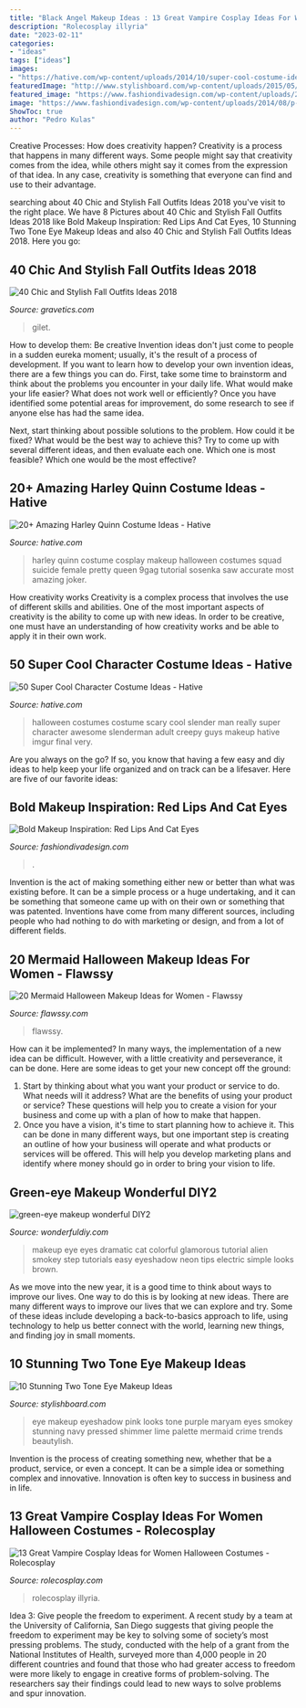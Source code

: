 ```yaml
---
title: "Black Angel Makeup Ideas : 13 Great Vampire Cosplay Ideas For Women Halloween Costumes"
description: "Rolecosplay illyria"
date: "2023-02-11"
categories:
- "ideas"
tags: ["ideas"]
images:
- "https://hative.com/wp-content/uploads/2014/10/super-cool-costume-ideas/36-slenderman-costume.jpg"
featuredImage: "http://www.stylishboard.com/wp-content/uploads/2015/05/413.jpg"
featured_image: "https://www.fashiondivadesign.com/wp-content/uploads/2014/08/p-cum-sa-ai-gene-perfecte-invata-sa-aplici-corect-mascara-cu-un-aplicator-revolutionar-si-o-noua-formula_3_size1-635x960.jpg"
image: "https://www.fashiondivadesign.com/wp-content/uploads/2014/08/p-cum-sa-ai-gene-perfecte-invata-sa-aplici-corect-mascara-cu-un-aplicator-revolutionar-si-o-noua-formula_3_size1-635x960.jpg"
ShowToc: true
author: "Pedro Kulas"
---
```



Creative Processes: How does creativity happen?
Creativity is a process that happens in many different ways. Some people might say that creativity comes from the idea, while others might say it comes from the expression of that idea. In any case, creativity is something that everyone can find and use to their advantage.

	

		
searching about 40 Chic and Stylish Fall Outfits Ideas 2018 you've visit to the right place. We have 8 Pictures about 40 Chic and Stylish Fall Outfits Ideas 2018 like Bold Makeup Inspiration: Red Lips And Cat Eyes, 10 Stunning Two Tone Eye Makeup Ideas and also 40 Chic and Stylish Fall Outfits Ideas 2018. Here you go:
		
    
## 40 Chic And Stylish Fall Outfits Ideas 2018

<img loading=lazy src="https://www.gravetics.com/wp-content/uploads/2017/10/womens-black-gilet.jpg" onerror="this.onerror=null;this.src='https://tse1.mm.bing.net/th?id=OIP.c7XTR7FoZHuVme95I8fvMgAAAA&amp;pid=15.1';" alt="40 Chic and Stylish Fall Outfits Ideas 2018">

_Source: gravetics.com_

>gilet. 

	

How to develop them: Be creative
Invention ideas don't just come to people in a sudden eureka moment; usually, it's the result of a process of development. If you want to learn how to develop your own invention ideas, there are a few things you can do. 
First, take some time to brainstorm and think about the problems you encounter in your daily life. What would make your life easier? What does not work well or efficiently? Once you have identified some potential areas for improvement, do some research to see if anyone else has had the same idea. 

Next, start thinking about possible solutions to the problem. How could it be fixed? What would be the best way to achieve this? Try to come up with several different ideas, and then evaluate each one. Which one is most feasible? Which one would be the most effective?

    
## 20+ Amazing Harley Quinn Costume Ideas - Hative

<img loading=lazy src="https://hative.com/wp-content/uploads/2016/09/harley-quinn-costumes/4-harley-quinn-costume-halloween.jpg" onerror="this.onerror=null;this.src='https://tse2.mm.bing.net/th?id=OIP.-AuCCIHiQJUrsK3QqpvQQAHaK_&amp;pid=15.1';" alt="20+ Amazing Harley Quinn Costume Ideas - Hative">

_Source: hative.com_

>harley quinn costume cosplay makeup halloween costumes squad suicide female pretty queen 9gag tutorial sosenka saw accurate most amazing joker. 

	

How creativity works
Creativity is a complex process that involves the use of different skills and abilities. One of the most important aspects of creativity is the ability to come up with new ideas. In order to be creative, one must have an understanding of how creativity works and be able to apply it in their own work.

    
## 50 Super Cool Character Costume Ideas - Hative

<img loading=lazy src="https://hative.com/wp-content/uploads/2014/10/super-cool-costume-ideas/36-slenderman-costume.jpg" onerror="this.onerror=null;this.src='https://tse2.mm.bing.net/th?id=OIP.s4IXIGjObFoAqzG8gelpBAHaLG&amp;pid=15.1';" alt="50 Super Cool Character Costume Ideas - Hative">

_Source: hative.com_

>halloween costumes costume scary cool slender man really super character awesome slenderman adult creepy guys makeup hative imgur final very. 

	

Are you always on the go? If so, you know that having a few easy and diy ideas to help keep your life organized and on track can be a lifesaver. Here are five of our favorite ideas: 

    
## Bold Makeup Inspiration: Red Lips And Cat Eyes

<img loading=lazy src="https://www.fashiondivadesign.com/wp-content/uploads/2014/08/p-cum-sa-ai-gene-perfecte-invata-sa-aplici-corect-mascara-cu-un-aplicator-revolutionar-si-o-noua-formula_3_size1-635x960.jpg" onerror="this.onerror=null;this.src='https://tse1.mm.bing.net/th?id=OIP.4lpOpt-5-iaFoiGrxsoINgHaLM&amp;pid=15.1';" alt="Bold Makeup Inspiration: Red Lips And Cat Eyes">

_Source: fashiondivadesign.com_

>. 

	

Invention is the act of making something either new or better than what was existing before. It can be a simple process or a huge undertaking, and it can be something that someone came up with on their own or something that was patented. Inventions have come from many different sources, including people who had nothing to do with marketing or design, and from a lot of different fields.

    
## 20 Mermaid Halloween Makeup Ideas For Women - Flawssy

<img loading=lazy src="http://flawssy.com/wp-content/uploads/2016/05/mermaid-makeup-for-halloween.jpg" onerror="this.onerror=null;this.src='https://tse3.mm.bing.net/th?id=OIP.udu8w-NcXXyrYKBJ93OxswHaJ6&amp;pid=15.1';" alt="20 Mermaid Halloween Makeup Ideas for Women - Flawssy">

_Source: flawssy.com_

>flawssy. 

	

How can it be implemented?
In many ways, the implementation of a new idea can be difficult. However, with a little creativity and perseverance, it can be done. Here are some ideas to get your new concept off the ground: 
1. Start by thinking about what you want your product or service to do. What needs will it address? What are the benefits of using your product or service? These questions will help you to create a vision for your business and come up with a plan of how to make that happen. 
2. Once you have a vision, it's time to start planning how to achieve it. This can be done in many different ways, but one important step is creating an outline of how your business will operate and what products or services will be offered. This will help you develop marketing plans and identify where money should go in order to bring your vision to life.

    
## Green-eye Makeup Wonderful DIY2

<img loading=lazy src="http://cdn.wonderfuldiy.com/wp-content/uploads/2015/01/green-eye-makeup-wonderful-DIY2.jpg" onerror="this.onerror=null;this.src='https://tse2.mm.bing.net/th?id=OIP.SRf7LMYBwVHw3hzUwUp2rwHaF7&amp;pid=15.1';" alt="green-eye makeup wonderful DIY2">

_Source: wonderfuldiy.com_

>makeup eye eyes dramatic cat colorful glamorous tutorial alien smokey step tutorials easy eyeshadow neon tips electric simple looks brown. 

	

As we move into the new year, it is a good time to think about ways to improve our lives. One way to do this is by looking at new ideas. There are many different ways to improve our lives that we can explore and try. Some of these ideas include developing a back-to-basics approach to life, using technology to help us better connect with the world, learning new things, and finding joy in small moments.

    
## 10 Stunning Two Tone Eye Makeup Ideas

<img loading=lazy src="http://www.stylishboard.com/wp-content/uploads/2015/05/413.jpg" onerror="this.onerror=null;this.src='https://tse3.mm.bing.net/th?id=OIP.3X2NMVjgoQGzMtv2PiiyngHaLO&amp;pid=15.1';" alt="10 Stunning Two Tone Eye Makeup Ideas">

_Source: stylishboard.com_

>eye makeup eyeshadow pink looks tone purple maryam eyes smokey stunning navy pressed shimmer lime palette mermaid crime trends beautylish. 

	

Invention is the process of creating something new, whether that be a product, service, or even a concept. It can be a simple idea or something complex and innovative. Innovation is often key to success in business and in life.

    
## 13 Great Vampire Cosplay Ideas For Women Halloween Costumes - Rolecosplay

<img loading=lazy src="https://www.rolecosplay.com/blog/wp-content/uploads/2015/10/aural_vampire_cosplay_4_by_x_marionette_x.jpg" onerror="this.onerror=null;this.src='https://tse1.mm.bing.net/th?id=OIP.__fZtmgbqet94Mj7pUshiQAAAA&amp;pid=15.1';" alt="13 Great Vampire Cosplay Ideas for Women Halloween Costumes - Rolecosplay">

_Source: rolecosplay.com_

>rolecosplay illyria. 

	

Idea 3: Give people the freedom to experiment.
A recent study by a team at the University of California, San Diego suggests that giving people the freedom to experiment may be key to solving some of society’s most pressing problems. The study, conducted with the help of a grant from the National Institutes of Health, surveyed more than 4,000 people in 20 different countries and found that those who had greater access to freedom were more likely to engage in creative forms of problem-solving. The researchers say their findings could lead to new ways to solve problems and spur innovation.

